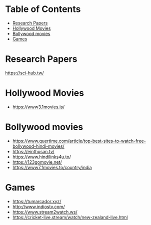 Table of Contents
=================
   * [Research Papers](#research-papers)
   * [Hollywood Movies](#hollywood-movies)
   * [Bollywood movies](#bollywood-movies)
   * [Games](#games)
# Research Papers
https://sci-hub.tw/

# Hollywood Movies 
- https://www3.1movies.is/

# Bollywood movies
- https://www.quertime.com/article/top-best-sites-to-watch-free-bollywood-hindi-movies/
- https://einthusan.tv/
- https://www.hindilinks4u.to/
- https://123gomovie.net/
- https://www7.fmovies.to/country/india

# Games
- https://tumarcador.xyz/
- http://www.indiostv.com/
- https://www.stream2watch.ws/
- https://cricket-live.stream/watch/new-zealand-live.html
